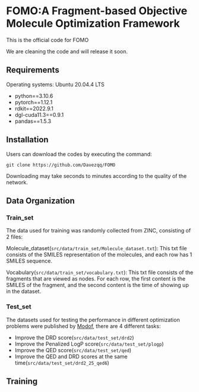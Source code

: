 # FOMO:A Fragment-based Objective Molecule Optimization Framework

This is the official code for FOMO

We are cleaning the code and will release it soon.
## Requirements 
Operating systems: Ubuntu 20.04.4 LTS  
- python==3.10.6  
- pytorch==1.12.1  
- rdkit==2022.9.1  
- dgl-cuda11.3==0.9.1  
- pandas==1.5.3

## Installation
Users can download the codes by executing the command:
<pre><code>git clone https://github.com/Davezqq/FOMO
</code></pre>
Downloading may take seconds to minutes according to the quality of the network.

## Data Organization
### Train_set
The data used for training was randomly collected from ZINC, consisting of 2 files:  

Molecule_dataset(<code>src/data/train_set/Molecule_dataset.txt</code>): This txt file consists of the SMILES representation of the molecules, and each row has 1 SMILES sequence. 

Vocabulary(<code>src/data/train_set/vocabulary.txt</code>): This txt file consists of the fragments that are viewed as nodes. For each row, the first content is the SMILES of the fragment, and the second content is the time of showing up in the dataset.

### Test_set
The datasets used for testing the performance in different optimization problems were published by [Modof](https://github.com/ziqi92/Modof), there are 4 different tasks:
- Improve the DRD score(<code>src/data/test_set/drd2</code>)
- Improve the Penalized LogP score(<code>src/data/test_set/plogp</code>)
- Improve the QED score(<code>src/data/test_set/qed</code>)
- Improve the QED and DRD scores at the same time(<code>src/data/test_set/drd2_25_qed6</code>)
  
## Training

